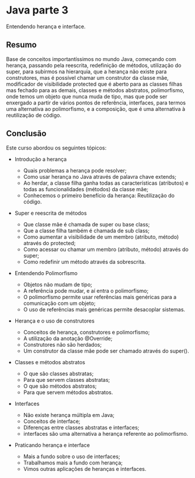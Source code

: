 # Java parte 3
Entendendo herança e interface.

## Resumo
Base de conceitos importantíssimos no mundo Java, começando com herança, passando pela reescrita, redefinição de métodos, utilização do super, para subirmos na hierarquia, que a herança não existe para construtores, mas é possível chamar um construtor da classe mãe, modificador de visibilidade protected que é aberto para as classes filhas mas fechado para as demais, classes e métodos abstratos, polimorfismo, onde temos um objeto que nunca muda de tipo, mas que pode ser enxergado a partir de vários pontos de referência, interfaces, para termos uma alternativa ao polimorfismo, e a composição, que é uma alternativa à reutilização de código.

## Conclusão
Este curso abordou os seguintes tópicos:

* Introdução a herança
  * Quais problemas a herança pode resolver;
  * Como usar herança no Java através de palavra chave extends;
  * Ao herdar, a classe filha ganha todas as características (atributos) e todas as funcionalidades (métodos) da classe mãe;
  * Conhecemos o primeiro benefício da herança: Reutilização do código.

* Super e reescrita de métodos
  * Que classe mãe é chamada de super ou base class;
  * Que a classe filha também é chamada de sub class;
  * Como aumentar a visibilidade de um membro (atributo, método) através do protected;
  * Como acessar ou chamar um membro (atributo, método) através do super;
  * Como redefinir um método através da sobrescrita.
  
* Entendendo Polimorfismo
  * Objetos não mudam de tipo;
  * A referência pode mudar, e aí entra o polimorfismo;
  * O polimorfismo permite usar referências mais genéricas para a comunicação com um objeto;
  * O uso de referências mais genéricas permite desacoplar sistemas.

* Herança e o uso de construtores
  * Conceitos de herança, construtores e polimorfismo;
  * A utilização da anotação @Override;
  * Construtores não são herdados;
  * Um construtor da classe mãe pode ser chamado através do super().

* Classes e métodos abstratos
  * O que são classes abstratas;
  * Para que servem classes abstratas;
  * O que são métodos abstratos;
  * Para que servem métodos abstratos.
  
* Interfaces
  * Não existe herança múltipla em Java;
  * Conceitos de interface;
  * Diferenças entre classes abstratas e interfaces;
  * interfaces são uma alternativa a herança referente ao polimorfismo.
  
* Praticando herança e interface
  * Mais a fundo sobre o uso de interfaces;
  * Trabalhamos mais a fundo com herança;
  * Vimos outras aplicações de heranças e interfaces.
